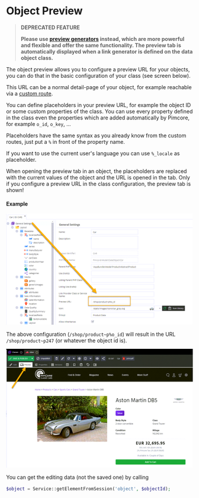 # Object Preview

> **DEPRECATED FEATURE**  
>
> **Please use [preview generators](./56_Preview_Generator.md) instead, which are more powerful and flexible and 
offer the same functionality. The preview tab is automatically displayed when a link generator is defined 
on the data object class.**


The object preview allows you to configure a preview URL for your objects, you can do that in the basic configuration 
of your class (see screen below).

This URL can be a normal detail-page of your object, for example reachable via a 
[custom route](../../../02_MVC/04_Routing_and_URLs/02_Custom_Routes.md). 

You can define placeholders in your preview URL, for example the object ID or some custom properties of the class. 
You can use every property defined in the class even the properties which are added automatically by Pimcore, for 
example `o_id`, `o_key`, ...

Placeholders have the same syntax as you already know from the custom routes, just put a `%` in front of the property 
name. 

If you want to use the current user's language you can use `%_locale` as placeholder.

When opening the preview tab in an object, the placeholders are replaced with the current values of the object and the 
URL is opened in the tab. Only if you configure a preview URL in the class configuration, the preview tab is shown!

#### Example

![Object Preview](../../../img/classes-preview1.png)

The above configuration (`/shop/product~p%o_id`)  will result in the URL `/shop/product~p247` 
(or whatever the object id is).

![Object Preview](../../../img/classes-preview2.png)

You can get the editing data (not the saved one) by calling

```php
$object = Service::getElementFromSession('object', $objectId);
```  
